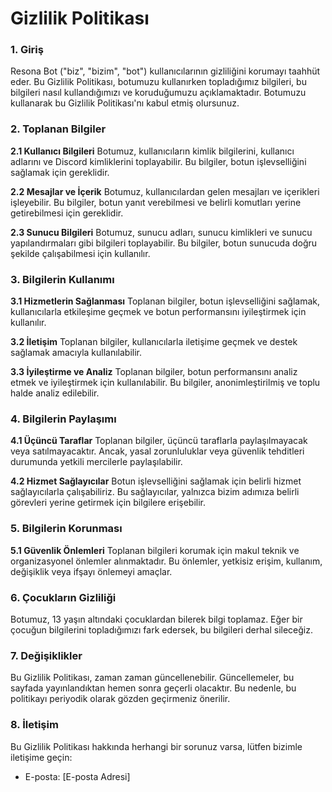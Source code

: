 # Gizlilik Politikası
### 1. Giriş
Resona Bot ("biz", "bizim", "bot") kullanıcılarının gizliliğini korumayı taahhüt eder. Bu Gizlilik Politikası, botumuzu kullanırken topladığımız bilgileri, bu bilgileri nasıl kullandığımızı ve koruduğumuzu açıklamaktadır. Botumuzu kullanarak bu Gizlilik Politikası'nı kabul etmiş olursunuz.

### 2. Toplanan Bilgiler
**2.1 Kullanıcı Bilgileri**
Botumuz, kullanıcıların kimlik bilgilerini, kullanıcı adlarını ve Discord kimliklerini toplayabilir. Bu bilgiler, botun işlevselliğini sağlamak için gereklidir.

**2.2 Mesajlar ve İçerik**
Botumuz, kullanıcılardan gelen mesajları ve içerikleri işleyebilir. Bu bilgiler, botun yanıt verebilmesi ve belirli komutları yerine getirebilmesi için gereklidir.

**2.3 Sunucu Bilgileri**
Botumuz, sunucu adları, sunucu kimlikleri ve sunucu yapılandırmaları gibi bilgileri toplayabilir. Bu bilgiler, botun sunucuda doğru şekilde çalışabilmesi için kullanılır.

### 3. Bilgilerin Kullanımı
**3.1 Hizmetlerin Sağlanması**
Toplanan bilgiler, botun işlevselliğini sağlamak, kullanıcılarla etkileşime geçmek ve botun performansını iyileştirmek için kullanılır.

**3.2 İletişim**
Toplanan bilgiler, kullanıcılarla iletişime geçmek ve destek sağlamak amacıyla kullanılabilir.

**3.3 İyileştirme ve Analiz**
Toplanan bilgiler, botun performansını analiz etmek ve iyileştirmek için kullanılabilir. Bu bilgiler, anonimleştirilmiş ve toplu halde analiz edilebilir.

### 4. Bilgilerin Paylaşımı
**4.1 Üçüncü Taraflar**
Toplanan bilgiler, üçüncü taraflarla paylaşılmayacak veya satılmayacaktır. Ancak, yasal zorunluluklar veya güvenlik tehditleri durumunda yetkili mercilerle paylaşılabilir.

**4.2 Hizmet Sağlayıcılar**
Botun işlevselliğini sağlamak için belirli hizmet sağlayıcılarla çalışabiliriz. Bu sağlayıcılar, yalnızca bizim adımıza belirli görevleri yerine getirmek için bilgilere erişebilir.

### 5. Bilgilerin Korunması
**5.1 Güvenlik Önlemleri**
Toplanan bilgileri korumak için makul teknik ve organizasyonel önlemler alınmaktadır. Bu önlemler, yetkisiz erişim, kullanım, değişiklik veya ifşayı önlemeyi amaçlar.

### 6. Çocukların Gizliliği
Botumuz, 13 yaşın altındaki çocuklardan bilerek bilgi toplamaz. Eğer bir çocuğun bilgilerini topladığımızı fark edersek, bu bilgileri derhal sileceğiz.

### 7. Değişiklikler
Bu Gizlilik Politikası, zaman zaman güncellenebilir. Güncellemeler, bu sayfada yayınlandıktan hemen sonra geçerli olacaktır. Bu nedenle, bu politikayı periyodik olarak gözden geçirmeniz önerilir.

### 8. İletişim
Bu Gizlilik Politikası hakkında herhangi bir sorunuz varsa, lütfen bizimle iletişime geçin:

- E-posta: [E-posta Adresi]
